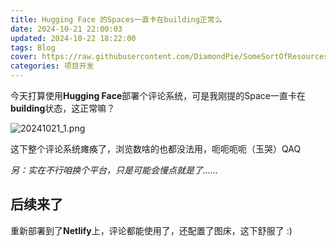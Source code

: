 ```yaml
---
title: Hugging Face 的Spaces一直卡在building正常么
date: 2024-10-21 22:00:03
updated: 2024-10-22 18:22:00
tags: Blog
cover: https://raw.githubusercontent.com/DiamondPie/SomeSortOfResources/refs/heads/main/blog/covers/20241021_1.png
categories: 项目开发
---
```

今天打算使用**Hugging Face**部署个评论系统，可是我刚提的Space一直卡在**building**状态，这正常嘛？

![20241021_1.png](https://s2.loli.net/2024/10/25/q6mKPdJQxs4DkGt.png)

这下整个评论系统瘫痪了，浏览数啥的也都没法用，呃呃呃呃（玉哭）QAQ

*另：实在不行咱换个平台，只是可能会慢点就是了……*

## 后续来了

重新部署到了**Netlify**上，评论都能使用了，还配置了图床，这下舒服了 :)
